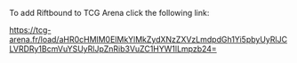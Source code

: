 To add Riftbound to TCG Arena click the following link:

https://tcg-arena.fr/load/aHR0cHMlM0ElMkYlMkZydXNzZXVzLmdpdGh1Yi5pbyUyRlJCLVRDRy1BcmVuYSUyRlJpZnRib3VuZC1HYW1lLmpzb24=

